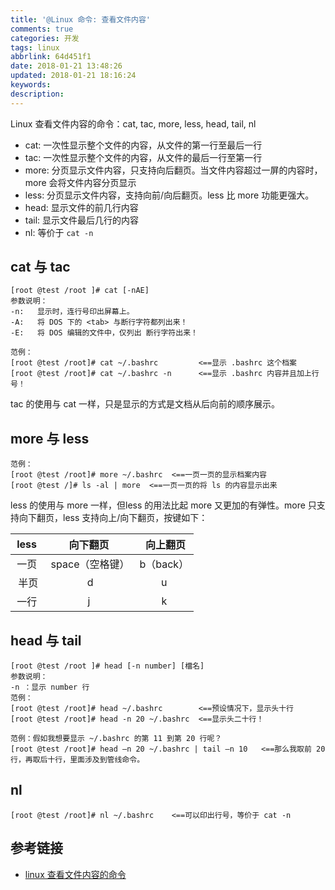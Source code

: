```yaml
---
title: '@Linux 命令: 查看文件内容'
comments: true
categories: 开发
tags: linux
abbrlink: 64d451f1
date: 2018-01-21 13:48:26
updated: 2018-01-21 18:16:24
keywords:
description:
---
```


Linux 查看文件内容的命令：cat, tac, more, less, head, tail, nl

- cat: 一次性显示整个文件的内容，从文件的第一行至最后一行
- tac: 一次性显示整个文件的内容，从文件的最后一行至第一行
- more: 分页显示文件内容，只支持向后翻页。当文件内容超过一屏的内容时，more 会将文件内容分页显示
- less: 分页显示文件内容，支持向前/向后翻页。less 比 more 功能更强大。
- head: 显示文件的前几行内容
- tail: 显示文件最后几行的内容
- nl: 等价于 `cat -n`

## cat 与 tac

```shell
[root @test /root ]# cat [-nAE] 
参数说明： 
-n:   显示时，连行号印出屏幕上。 
-A:   将 DOS 下的 <tab> 与断行字符都列出来！ 
-E:   将 DOS 编辑的文件中，仅列出 断行字符出来！ 

范例： 
[root @test /root]# cat ~/.bashrc         <==显示 .bashrc 这个档案 
[root @test /root]# cat ~/.bashrc -n      <==显示 .bashrc 内容并且加上行号！ 
```

tac 的使用与 cat 一样，只是显示的方式是文档从后向前的顺序展示。

## more 与 less

```shell
范例： 
[root @test /root]# more ~/.bashrc  <==一页一页的显示档案内容 
[root @test /]# ls -al | more  <==一页一页的将 ls 的内容显示出来
```

less 的使用与 more 一样，但less 的用法比起 more 又更加的有弹性。more 只支持向下翻页，less 支持向上/向下翻页，按键如下：


| less | 向下翻页 |  向上翻页 |
| :-: | :-: | :-: |
| 一页 |  space（空格键） | b（back）  |
|  半页 |  d | u |
| 一行 | j | k |

## head 与 tail

```shell
[root @test /root ]# head [-n number] [檔名] 
参数说明： 
-n ：显示 number 行 
范例： 
[root @test /root]# head ~/.bashrc        <==预设情况下，显示头十行 
[root @test /root]# head -n 20 ~/.bashrc  <==显示头二十行！

范例：假如我想要显示 ~/.bashrc 的第 11 到第 20 行呢？
[root @test /root]# head –n 20 ~/.bashrc | tail –n 10   <==那么我取前 20 行，再取后十行，里面涉及到管线命令。
```

## nl

```
[root @test /root]# nl ~/.bashrc    <==可以印出行号，等价于 cat -n
```

## 参考链接

- [linux 查看文件内容的命令](http://blog.csdn.net/yuyongpeng/article/details/1818713)


